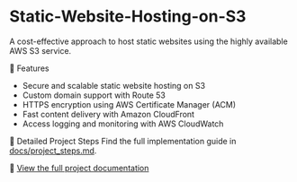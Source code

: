# Static-Website-Hosting-on-S3
A cost-effective approach to host static websites using the highly available AWS S3 service.

🌟 Features
- Secure and scalable static website hosting on S3
- Custom domain support with Route 53
- HTTPS encryption using AWS Certificate Manager (ACM)
- Fast content delivery with Amazon CloudFront
- Access logging and monitoring with AWS CloudWatch

📖 Detailed Project Steps
Find the full implementation guide in [docs/project_steps.md](docs/project_steps.md).

🔗 [View the full project documentation](docs/project_steps.md)
